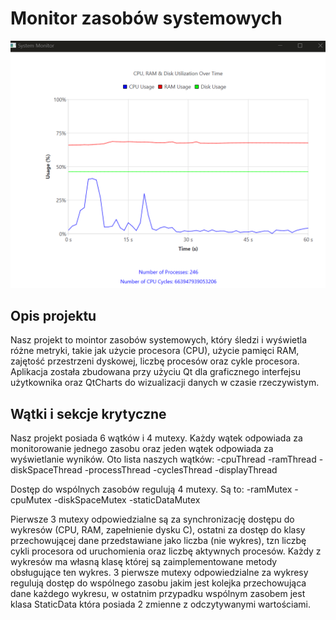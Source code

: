 # Monitor zasobów systemowych

![System Monitor Image](gui.png)

## Opis projektu

Nasz projekt to mointor zasobów systemowych, który śledzi i wyświetla różne metryki, takie jak użycie procesora (CPU), użycie pamięci RAM, zajętość przestrzeni dyskowej, liczbę procesów oraz cykle procesora. Aplikacja została zbudowana przy użyciu Qt dla graficznego interfejsu użytkownika oraz QtCharts do wizualizacji danych w czasie rzeczywistym.

## Wątki i sekcje krytyczne

Nasz projekt posiada 6 wątków i 4 mutexy. Każdy wątek odpowiada za monitorowanie jednego zasobu oraz jeden wątek odpowiada za wyświetlanie wyników.
Oto lista naszych wątków:
-cpuThread
-ramThread
-diskSpaceThread
-processThread
-cyclesThread
-displayThread

Dostęp do wspólnych zasobów regulują 4 mutexy. Są to:
-ramMutex
-cpuMutex
-diskSpaceMutex
-staticDataMutex

Pierwsze 3 mutexy odpowiedzialne są za synchronizację dostępu do wykresów (CPU, RAM, zapełnienie dysku C), ostatni za dostęp do klasy przechowującej dane przedstawiane jako liczba (nie wykres), tzn liczbę cykli procesora od uruchomienia oraz liczbę aktywnych procesów. Każdy z wykresów ma własną klasę  której są zaimplementowane metody obsługujące ten wykres. 3 pierwsze mutexy odpowiedzialne za wykresy regulują dostęp do wspólnego zasobu jakim jest kolejka przechowująca dane każdego wykresu, w ostatnim przypadku wspólnym zasobem jest klasa StaticData która posiada 2 zmienne z odczytywanymi wartościami. 
